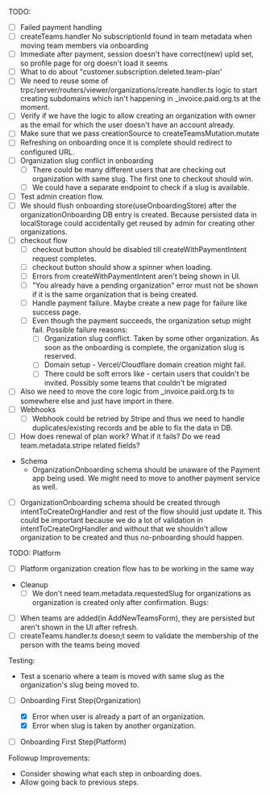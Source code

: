 TODO:
- [ ] Failed payment handling
- [  ] createTeams.handler No subscriptionId found in team metadata when moving team members via onboarding
- [ ] Immediate after payment, session doesn't have correct(new) upId set, so profile page for org doesn't load it seems
- [ ] What to do about "customer.subscription.deleted.team-plan'
- [ ] We need to reuse some of trpc/server/routers/viewer/organizations/create.handler.ts logic to start creating subdomains which isn't happening in _invoice.paid.org.ts at the moment.
- [ ] Verify if we have the logic to allow creating an organization with owner as the email for which the user doesn't have an account already.
- [ ] Make sure that we pass creationSource to createTeamsMutation.mutate
- [ ] Refreshing on onboarding once it is complete should redirect to configured URL.
- [ ] Organization slug conflict in onboarding
     - [ ] There could be many different users that are checking out organization with same slug. The first one to checkout should win.
     - [ ] We could have a separate endpoint to check if a slug is available.
- [ ] Test admin creation flow.
- [ ] We should flush onboarding store(useOnboardingStore) after the organizationOnboarding DB entry is created. Because persisted data in localStorage could accidentally get reused by admin for creating other organizations.
- [ ] checkout flow 
     - [ ] checkout button should be disabled till createWithPaymentIntent request completes.
     - [ ] checkout button should show a spinner when loading.
     - [ ] Errors from createWithPaymentIntent aren't being shown in UI.
     - [ ] "You already have a pending organization" error must not be shown if it is the same organization that is being created.
     - [ ] Handle payment failure. Maybe create a new page for failure like success page.
     - [ ] Even though the payment succeeds, the organization setup might fail. Possible failure reasons:
          - [ ] Organization slug conflict. Taken by some other organization. As soon as the onboarding is complete, the organization slug is reserved.
          - [ ] Domain setup - Vercel/Cloudflare domain creation might fail.
          - [ ] There could be soft errors like - certain users that couldn't be invited. Possibly some teams that couldn't be migrated
- [ ] Also we need to move the core logic from _invoice.paid.org.ts to somewhere else and just have import in there.
- [ ] Webhooks
     - [ ] Webhook could be retried by Stripe and thus we need to handle duplicates/existing records and be able to fix the data in DB.
- [ ] How does renewal of plan work? What if it fails? Do we read team.metadata.stripe related fields?
- Schema
     - OrganizationOnboarding schema should be unaware of the Payment app being used. We might need to move to another payment service as well.
- [ ] OrganizationOnboarding schema should be created through intentToCreateOrgHandler and rest of the flow should just update it. This could be important because we do a lot of validation in intentToCreateOrgHandler and without that we shouldn't allow organization to be created and thus no-pnboarding should happen.
     
TODO: Platform
- [ ] Platform organization creation flow has to be working in the same way

- Cleanup
     - [ ] We don't need team.metadata.requestedSlug for organizations as organization is created only after confirmation.
Bugs:
- [ ] When teams are added(in AddNewTeamsForm), they are persisted but aren't shown in the UI after refresh.
- [ ] createTeams.handler.ts doesn;t seem to validate the membership of the person with the teams being moved

Testing:
- Test a scenario where a team is moved with same slug as the organization's slug being moved to.
- [ ] Onboarding First Step(Organization)
     - [x] Error when user is already a part of an organization.
     - [x] Error when slug is taken by another organization.
- [ ] Onboarding First Step(Platform)


Followup Improvements:
 - Consider showing what each step in onboarding does.
 - Allow going back to previous steps.